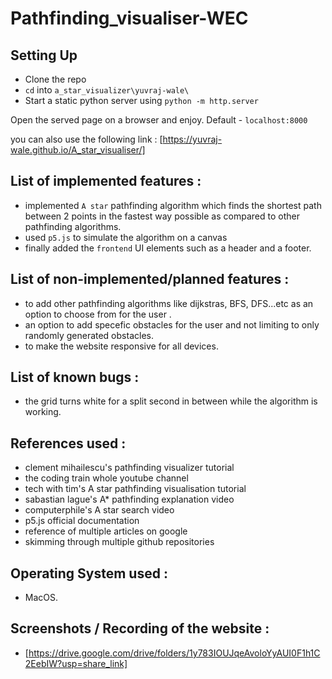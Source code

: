 # Pathfinding_visualiser-WEC

## Setting Up
- Clone the repo
- `cd` into `a_star_visualizer\yuvraj-wale\`
- Start a static python server using `python -m http.server`

Open the served page on a browser and enjoy. Default - `localhost:8000`

you can also use the following link : [https://yuvraj-wale.github.io/A_star_visualiser/]

## List of implemented features :
- implemented `A star` pathfinding algorithm which finds the shortest path between 2 points in the fastest way possible as compared to other pathfinding algorithms.
- used `p5.js` to simulate the algorithm on a canvas
- finally added the `frontend` UI elements such as a header and a footer.

## List of non-implemented/planned features :
- to add other pathfinding algorithms like dijkstras, BFS, DFS...etc as an option to choose from for the user .
- an option to add specefic obstacles for the user and not limiting to only randomly generated obstacles.
- to make the website responsive for all devices.

## List of known bugs :
- the grid turns white for a split second in between while the algorithm is working.

## References used :
- clement mihailescu's pathfinding visualizer tutorial
- the coding train whole youtube channel
- tech with tim's A star pathfinding visualisation tutorial
- sabastian lague's A* pathfinding explanation video
- computerphile's A star search video
- p5.js official documentation
- reference of multiple articles on google
- skimming through multiple github repositories

## Operating System used :
- MacOS.

## Screenshots / Recording of the website :
- [https://drive.google.com/drive/folders/1y783IOUJqeAvoloYyAUI0F1h1C2EebIW?usp=share_link]
